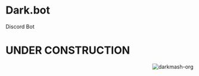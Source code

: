 # Dark.bot
Discord Bot 


# UNDER CONSTRUCTION

   <p class="views" align="right">
          <img
            src="https://komarev.com/ghpvc/?username=darkmash-org-dark-bot&label=Project%20views&color=0e75b6&style=flat"
            alt="darkmash-org"
          />
        </p>
